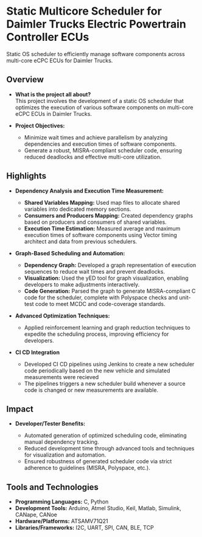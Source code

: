 # Static Multicore Scheduler for Daimler Trucks Electric Powertrain Controller ECUs

Static OS scheduler to efficiently manage software components across multi-core eCPC ECUs for Daimler Trucks.

## Overview

- **What is the project all about?**  
  This project involves the development of a static OS scheduler that optimizes the execution of various software components on multi-core eCPC ECUs in Daimler Trucks.

- **Project Objectives:**  

  - Minimize wait times and achieve parallelism by analyzing dependencies and execution times of software components.  
  - Generate a robust, MISRA-compliant scheduler code, ensuring reduced deadlocks and effective multi-core utilization.  

## Highlights

- **Dependency Analysis and Execution Time Measurement:**  

  - **Shared Variables Mapping:** Used map files to allocate shared variables into dedicated memory sections.  
  - **Consumers and Producers Mapping:** Created dependency graphs based on producers and consumers of shared variables.  
  - **Execution Time Estimation:** Measured average and maximum execution times of software components using Vector timing architect and data from previous schedulers.  

- **Graph-Based Scheduling and Automation:**  

  - **Dependency Graph:** Developed a graph representation of execution sequences to reduce wait times and prevent deadlocks.  
  - **Visualization:** Used the yED tool for graph visualization, enabling developers to make adjustments interactively.  
  - **Code Generation:** Parsed the graph to generate MISRA-compliant C code for the scheduler, complete with Polyspace checks and unit-test code to meet MCDC and code-coverage standards.  

- **Advanced Optimization Techniques:**  

  - Applied reinforcement learning and graph reduction techniques to expedite the scheduling process, improving efficiency for developers.  

- **CI CD Integration**

  - Developed CI CD pipelines using Jenkins to create a new scheduler code periodically based on the new vehicle and simulated measurements were recieved
  - The pipelines triggers a new scheduler build whenever a source code is changed or new measurements are available.
## Impact

- **Developer/Tester Benefits:**  

  - Automated generation of optimized scheduling code, eliminating manual dependency tracking.  
  - Reduced development time through advanced tools and techniques for visualization and automation.  
  - Ensured robustness of generated scheduler code via strict adherence to guidelines (MISRA, Polyspace, etc.).  
  

## Tools and Technologies

- **Programming Languages:** C, Python  
- **Development Tools:** Arduino, Atmel Studio, Keil, Matlab, Simulink, CANape, CANoe  
- **Hardware/Platforms:** ATSAMV71Q21  
- **Libraries/Frameworks:** I2C, UART, SPI, CAN, BLE, TCP
